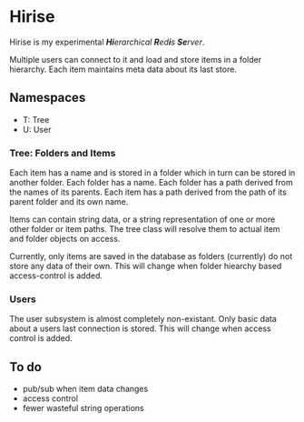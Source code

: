 # Hirise
Hirise is my experimental _**Hi**erarchical **R**ed**i**s **Se**rver_.

Multiple users can connect to it and load and store items in a folder hierarchy. Each item maintains meta data about its last store.

## Namespaces
- T: Tree
- U: User

### Tree: Folders and Items

Each item has a name and is stored in a folder which in turn can be stored in another folder.
Each folder has a name.
Each folder has a path derived from the names of its parents.
Each item has a path derived from the path of its parent folder and its own name.

Items can contain string data, or a string representation of one or more other folder or item paths. The tree class will resolve them to actual item and folder objects on access.

Currently, only items are saved in the database as folders (currently) do not store any data of their own. This will change when folder hiearchy based access-control is added.

### Users

The user subsystem is almost completely non-existant. Only basic data about a users last connection is stored. This will change when access control is added.

## To do

- pub/sub when item data changes
- access control
- fewer wasteful string operations